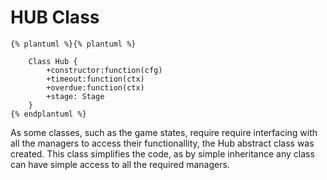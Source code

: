 # HUB Class
```uml
{% plantuml %}{% plantuml %}

    Class Hub {
        +constructor:function(cfg)
        +timeout:function(ctx)
        +overdue:function(ctx)
        +stage: Stage
    }
{% endplantuml %}
```

As some classes, such as the game states, require require interfacing with all the managers to access their functionallity, the Hub abstract class was created. This class simplifies the code, as by simple inheritance any class can have simple access to all the required managers.